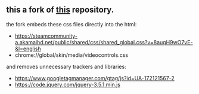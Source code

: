 this a fork of [this](https://github.com/gamer2810/steam-miniprofile/) repository.  
--
the fork embeds these css files directly into the html:
- https://steamcommunity-a.akamaihd.net/public/shared/css/shared_global.css?v=8auqH9wO7vE-&l=english
- chrome://global/skin/media/videocontrols.css
  
and removes unnecessary trackers and libraries:
- https://www.googletagmanager.com/gtag/js?id=UA-172121567-2
- https://code.jquery.com/jquery-3.5.1.min.js